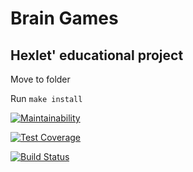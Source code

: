 # Brain Games
## Hexlet' educational project
Move to folder

Run `make install`

[![Maintainability](https://api.codeclimate.com/v1/badges/9c6e4a45028cd779d61f/maintainability)](https://codeclimate.com/github/CalledByThe4ire/project-lvl1-s412/maintainability)

[![Test Coverage](https://api.codeclimate.com/v1/badges/9c6e4a45028cd779d61f/test_coverage)](https://codeclimate.com/github/CalledByThe4ire/project-lvl1-s412/test_coverage)

[![Build Status](https://travis-ci.org/CalledByThe4ire/project-lvl1-s412.svg?branch=master)](https://travis-ci.org/CalledByThe4ire/project-lvl1-s412)



